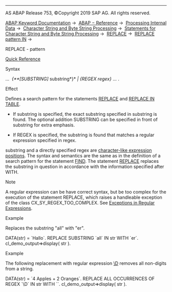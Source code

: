   

* * *

AS ABAP Release 753, ©Copyright 2019 SAP AG. All rights reserved.

[ABAP Keyword Documentation](javascript:call_link\('abenabap.htm'\)) →  [ABAP − Reference](javascript:call_link\('abenabap_reference.htm'\)) →  [Processing Internal Data](javascript:call_link\('abenabap_data_working.htm'\)) →  [Character String and Byte String Processing](javascript:call_link\('abenabap_data_string.htm'\)) →  [Statements for Character String and Byte String Processing](javascript:call_link\('abenstring_processing_statements.htm'\)) →  [REPLACE](javascript:call_link\('abapreplace.htm'\)) →  [REPLACE pattern IN](javascript:call_link\('abapreplace_in_pattern.htm'\)) → 

REPLACE - pattern

[Quick Reference](javascript:call_link\('abapreplace_shortref.htm'\))

Syntax

...  *{**\[*SUBSTRING*\]* substring*}* *|* *{*REGEX regex*}* ... .

Effect

Defines a search pattern for the statements [REPLACE](javascript:call_link\('abapreplace.htm'\)) and [REPLACE IN TABLE](javascript:call_link\('abapreplace_itab.htm'\)).

-   If substring is specified, the exact substring specified in substring is found. The optional addition SUBSTRING can be specified in front of substring for extra emphasis.
    
-   If REGEX is specified, the substring is found that matches a regular expression specified in regex.
    

substring and a directly specified regex are [character-like expression positions](javascript:call_link\('abencharlike_expr_position_glosry.htm'\) "Glossary Entry"). The syntax and semantics are the same as in the definition of a search pattern for the statement [FIND](javascript:call_link\('abapfind_pattern.htm'\)). The statement [REPLACE](javascript:call_link\('abapreplace.htm'\)) replaces the substring in question in accordance with the information specified after WITH.

Note

A regular expression can be have correct syntax, but be too complex for the execution of the statement REPLACE, which raises a handleable exception of the class CX\_SY\_REGEX\_TOO\_COMPLEX. See [Exceptions in Regular Expressions](javascript:call_link\('abenregex_exceptions.htm'\)).

Example

Replaces the substring "all" with "er".

DATA(str) = \`Hallo\`.
REPLACE SUBSTRING \`all\` IN str WITH \`er\`.
cl\_demo\_output=>display( str ).

Example

The following replacement with regular expression [\\D](javascript:call_link\('abenregex_syntax_specials.htm'\)) removes all non-digits from a string.

DATA(str) = \`4 Apples + 2 Oranges\`.
REPLACE ALL OCCURRENCES OF REGEX \`\\D\` IN str WITH \`\`.
cl\_demo\_output=>display( str ).